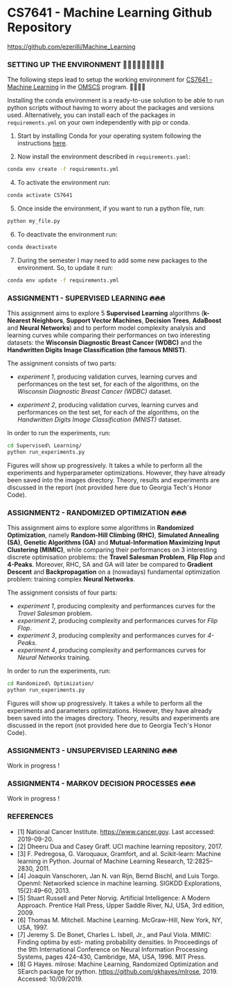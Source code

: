 # CS7641 - Machine Learning Github Repository 
https://github.com/ezerilli/Machine_Learning

### SETTING UP THE ENVIRONMENT 👨🏻‍💻👨🏻‍💻👨🏻‍💻

The following steps lead to setup the working environment for [CS7641 - Machine Learning](https://www.omscs.gatech.edu/cs-7641-machine-learning) 
in the [OMSCS](http://www.omscs.gatech.edu) program. 👨🏻‍💻‍📚‍‍‍‍

Installing the conda environment is a ready-to-use solution to be able to run python scripts without having to worry 
about the packages and versions used. Alternatively, you can install each of the packages in `requirements.yml` on your 
own independently with pip or conda.

1. Start by installing Conda for your operating system following the instructions [here](https://conda.io/docs/user-guide/install/index.html).

2. Now install the environment described in `requirements.yaml`:
```bash
conda env create -f requirements.yml
```

4. To activate the environment run:
```bash
conda activate CS7641
```

5. Once inside the environment, if you want to run a python file, run:
```bash
python my_file.py
```

6. To deactivate the environment run:
```bash
conda deactivate
```

7. During the semester I may need to add some new packages to the environment. So, to update it run:
```bash
conda env update -f requirements.yml
```

### ASSIGNMENT1 - SUPERVISED LEARNING ‍🔥🔥🔥

This assignment aims to explore 5 **Supervised Learning** algorithms (**k-Nearest Neighbors**, **Support Vector Machines**, 
**Decision Trees**, **AdaBoost** and **Neural Networks**) and to perform model complexity analysis and learning curves while 
comparing their performances on two interesting datasets: the **Wisconsin Diagnostic Breast Cancer (WDBC)** and the 
**Handwritten Digits Image Classification (the famous MNIST)**.

The assignment consists of two parts: 

- _experiment 1_, producing validation curves, learning curves and performances on the test set, for each of the 
algorithms, on the _Wisconsin Diagnostic Breast Cancer (WDBC)_ dataset.

- _experiment 2_, producing validation curves, learning curves and performances on the test set, for each of the 
algorithms, on the _Handwritten Digits Image Classification (MNIST)_ dataset.

In order to run the experiments, run:
```bash
cd Supervised\ Learning/
python run_experiments.py
```
Figures will show up progressively. It takes a while to perform all the experiments and hyperparameter optimizations. 
However, they have already been saved into the images directory. Theory, results and experiments are discussed in the 
report (not provided here due to Georgia Tech's Honor Code).


### ASSIGNMENT2 - RANDOMIZED OPTIMIZATION 🔥🔥🔥

This assignment aims to explore some algorithms in **Randomized Optimization**, namely **Random-Hill Climbing (RHC)**, **Simulated 
Annealing (SA)**, **Genetic Algorithms (GA)** and **Mutual-Information Maximizing Input Clustering (MIMIC)**, while comparing 
their performances on 3 interesting discrete optimisation problems: the **Travel Salesman Problem**, **Flip Flop** and **4-Peaks**. 
Moreover, RHC, SA and GA will later be compared to **Gradient Descent** and **Backpropagation** on a (nowadays) fundamental 
optimization problem: training complex **Neural Networks**.

The assignment consists of four parts: 

- _experiment 1_, producing complexity and performances curves for the _Travel Salesman_ problem.
- _experiment 2_, producing complexity and performances curves for _Flip Flop_.
- _experiment 3_, producing complexity and performances curves for _4-Peaks_.
- _experiment 4_, producing complexity and performances curves for _Neural Networks_ training.

In order to run the experiments, run:
```bash
cd Randomized\ Optimization/
python run_experiments.py
```
Figures will show up progressively. It takes a while to perform all the experiments and parameters optimizations. 
However, they have already been saved into the images directory. Theory, results and experiments are discussed in the 
report (not provided here due to Georgia Tech's Honor Code). 

### ASSIGNMENT3 - UNSUPERVISED LEARNING 🔥🔥🔥

Work in progress !


### ASSIGNMENT4 - MARKOV DECISION PROCESSES 🔥🔥🔥

Work in progress !

### REFERENCES

- [1] National Cancer Institute. https://www.cancer.gov. Last accessed: 2019-09-20.
- [2] Dheeru Dua and Casey Graff. UCI machine learning repository, 2017.
- [3] F. Pedregosa, G. Varoquaux, Gramfort, and al. Scikit-learn: Machine learning in Python. Journal of Machine Learning Research, 12:2825–2830, 2011.
- [4] Joaquin Vanschoren, Jan N. van Rijn, Bernd Bischl, and Luis Torgo. Openml: Networked science in machine learning. SIGKDD Explorations, 15(2):49–60, 2013.
- [5] Stuart Russell and Peter Norvig. Artificial Intelligence: A Modern Approach. Prentice Hall Press, Upper Saddle River, NJ, USA, 3rd edition, 2009.
- [6] Thomas M. Mitchell. Machine Learning. McGraw-Hill, New York, NY, USA, 1997.
- [7] Jeremy S. De Bonet, Charles L. Isbell, Jr., and Paul Viola. MIMIC: Finding optima by esti- mating probability densities. In Proceedings of the 9th International Conference on Neural Information Processing Systems, pages 424–430, Cambridge, MA, USA, 1996. MIT Press.
- [8] G Hayes. mlrose: Machine Learning, Randomized Optimization and SEarch package for python. https://github.com/gkhayes/mlrose, 2019. Accessed: 10/09/2019.
